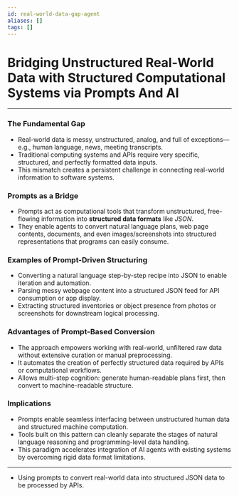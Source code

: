```yaml
---
id: real-world-data-gap-agent
aliases: []
tags: []
---
```


# Bridging Unstructured Real-World Data with Structured Computational Systems via Prompts And AI

---

### The Fundamental Gap

- Real-world data is messy, unstructured, analog, and full of exceptions—e.g., human language, news, meeting transcripts.
- Traditional computing systems and APIs require very specific, structured, and perfectly formatted data inputs.
- This mismatch creates a persistent challenge in connecting real-world information to software systems.

### Prompts as a Bridge

- Prompts act as computational tools that transform unstructured, free-flowing information into **structured data formats** like _JSON_.
- They enable agents to convert natural language plans, web page contents, documents, and even images/screenshots into structured representations that programs can easily consume.

### Examples of Prompt-Driven Structuring

- Converting a natural language step-by-step recipe into JSON to enable iteration and automation.
- Parsing messy webpage content into a structured JSON feed for API consumption or app display.
- Extracting structured inventories or object presence from photos or screenshots for downstream logical processing.

### Advantages of Prompt-Based Conversion

- The approach empowers working with real-world, unfiltered raw data without extensive curation or manual preprocessing.
- It automates the creation of perfectly structured data required by APIs or computational workflows.
- Allows multi-step cognition: generate human-readable plans first, then convert to machine-readable structure.

### Implications

- Prompts enable seamless interfacing between unstructured human data and structured machine computation.
- Tools built on this pattern can cleanly separate the stages of natural language reasoning and programming-level data handling.
- This paradigm accelerates integration of AI agents with existing systems by overcoming rigid data format limitations.

---

- Using prompts to convert real-world data into structured JSON data to be processed by APIs.
